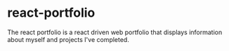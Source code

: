# react-portfolio

The react portfolio is a react driven web portfolio that displays information about myself and projects I've completed.